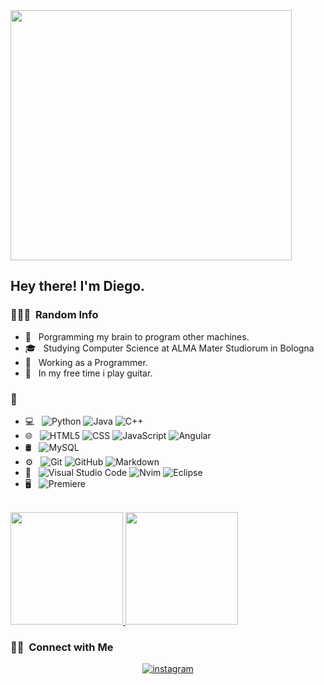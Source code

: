 <img align="center" src="https://miro.medium.com/v2/resize:fit:720/format:webp/0*2uLd559j36_L5AlM.png" width="450px" height="400px">

<h2> Hey there! I'm Diego.</h2>

<h3> 👨🏻‍💻 &nbsp;Random Info</h3>

- 🤔 &nbsp; Porgramming my brain to program other machines.
- 🎓 &nbsp; Studying Computer Science at ALMA Mater Studiorum in Bologna
- 💼 &nbsp; Working as a Programmer.
- 🎸 &nbsp; In my free time i play guitar.

<h3> 👾 &nbsp;</h3>

- 💻 &nbsp;
  ![Python](https://img.shields.io/badge/-Python-333333?style=flat&logo=python)
  ![Java](https://img.shields.io/badge/-Java-333333?style=plastic&logo=coffeescript)
  ![C++](https://img.shields.io/badge/-C++-333333?style=flat&logo=C%2B%2B&logoColor=00599C)
- 🌐 &nbsp;
  ![HTML5](https://img.shields.io/badge/-HTML5-333333?style=flat&logo=HTML5)
  ![CSS](https://img.shields.io/badge/-CSS-333333?style=flat&logo=CSS3&logoColor=1572B6)
  ![JavaScript](https://img.shields.io/badge/-JavaScript-333333?style=flat&logo=javascript)
  ![Angular](https://img.shields.io/badge/-Angular-333333?style=flat&logo=angular)
- 🛢 &nbsp;
  ![MySQL](https://img.shields.io/badge/-MySQL-333333?style=flat&logo=mysql)
- ⚙️ &nbsp;
  ![Git](https://img.shields.io/badge/-Git-333333?style=flat&logo=git)
  ![GitHub](https://img.shields.io/badge/-GitHub-333333?style=flat&logo=github)
  ![Markdown](https://img.shields.io/badge/-Markdown-333333?style=flat&logo=markdown)
- 🔧 &nbsp;
  ![Visual Studio Code](https://img.shields.io/badge/-Visual%20Studio%20Code-333333?style=flat&logo=visual-studio-code&logoColor=007ACC)
  ![Nvim](https://img.shields.io/badge/-Nvim-333333?style=flat&logo=neovim)
  ![Eclipse](https://img.shields.io/badge/-Eclipse-333333?style=flat&logo=eclipse-ide&logoColor=2C2255)
- 🖥 &nbsp;
  ![Premiere](https://img.shields.io/badge/-Premiere-333333?style=flat&logo=adobepremierepro)

<br/>

<a href="https://github.com/Diebbo">
  <img height="180em" src="https://github-readme-stats.vercel.app/api?username=Diebbo&theme=radical&show_icons=true" />
  <img height="180em" src="https://github-readme-stats.vercel.app/api/top-langs/?username=Diebbo&theme=radical&layout=compact" />
</a>

<br/>

<h3> 🤝🏻 &nbsp;Connect with Me </h3>

<p align="center">
<a href="https://www.instagram.com/dieg.eg0/"><img alt="instagram" src="https://img.shields.io/badge/Instagram-violet?style=flat-square&logo=instagram"></a>
</p>
